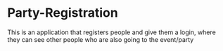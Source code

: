 # Party-Registration

This is an application that registers people and give them a login, where they can see other people who are also going to the event/party
